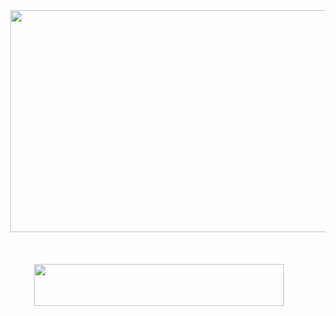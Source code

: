 
<meta name="pushsdk" content="630b71aee3fecd98612612966f8da9a4">

  <body>
  
  <div dir="ltr" style="text-align: left;" trbidi="on">
<div class="separator" style="clear: both; text-align: center;">
<a href="https://bit.ly/FortniteVbucksgen" target="_blank" imageanchor="1" style="margin-left: 1em; margin-right: 1em;"><img border="0" data-original-height="425" data-original-width="756" height="355" src="https://1.bp.blogspot.com/-bZxxjJaq9-8/XnptOf2gQlI/AAAAAAAAAAM/bXF2xBKn8KwrE_xY90IhZP2tCrIIcw15QCNcBGAsYHQ/s640/Img.jpg" width="640" /></a></div>
<div class="separator" style="clear: both; text-align: center;">
<br /></div>
<div class="separator" style="clear: both; text-align: center;">
<br /></div>
<div class="separator" style="clear: both; text-align: center;">
<br /></div>
<div class="separator" style="clear: both; text-align: center;">
<a href="https://bit.ly/FortniteVbucksgen" target="_blank" imageanchor="1" style="margin-left: 1em; margin-right: 1em;"><img border="0" data-original-height="90" data-original-width="528" height="67" src="https://1.bp.blogspot.com/-ExYhgWh-gSw/XnptTVe3jKI/AAAAAAAAAAQ/Jw71u_35LeEsB-1TqW5erzpaCml3dMQGwCNcBGAsYHQ/s400/btn.jpg" width="400" /></a></div>
<br /></div>
  
  <style>
    body {background-image:url(\/\/3.bp.blogspot.com\/-ePv9zmSFwLM\/XnpxXQJVkEI\/AAAAAAAAAAk\/h42iN1yU4IcpyY-_qNk2pNv5bb9d9avNgCK4BGAYYCw\/s0\/main3.jpg);}
    
@media (max-width: 200px) { body {background-image:url(\/\/3.bp.blogspot.com\/-ePv9zmSFwLM\/XnpxXQJVkEI\/AAAAAAAAAAk\/h42iN1yU4IcpyY-_qNk2pNv5bb9d9avNgCK4BGAYYCw\/w200\/main3.jpg);}}
@media (max-width: 400px) and (min-width: 201px) { body {background-image:url(\/\/3.bp.blogspot.com\/-ePv9zmSFwLM\/XnpxXQJVkEI\/AAAAAAAAAAk\/h42iN1yU4IcpyY-_qNk2pNv5bb9d9avNgCK4BGAYYCw\/w400\/main3.jpg);}}
@media (max-width: 800px) and (min-width: 401px) { body {background-image:url(\/\/3.bp.blogspot.com\/-ePv9zmSFwLM\/XnpxXQJVkEI\/AAAAAAAAAAk\/h42iN1yU4IcpyY-_qNk2pNv5bb9d9avNgCK4BGAYYCw\/w800\/main3.jpg);}}
@media (max-width: 1200px) and (min-width: 801px) { body {background-image:url(\/\/3.bp.blogspot.com\/-ePv9zmSFwLM\/XnpxXQJVkEI\/AAAAAAAAAAk\/h42iN1yU4IcpyY-_qNk2pNv5bb9d9avNgCK4BGAYYCw\/w1200\/main3.jpg);}}
/* Last tag covers anything over one higher than the previous max-size cap. */
@media (min-width: 1201px) { body {background-image:url(\/\/3.bp.blogspot.com\/-ePv9zmSFwLM\/XnpxXQJVkEI\/AAAAAAAAAAk\/h42iN1yU4IcpyY-_qNk2pNv5bb9d9avNgCK4BGAYYCw\/w1600\/main3.jpg);}}
  </style>
  
  </body>

